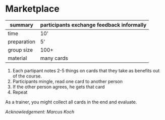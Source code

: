 
# Marketplace

| summary     | participants exchange feedback informally |
|-------------|-------------------------------------------|
| time        | 10' |
| preparation | 5' |
| group size  | 100+ |
| material    | many cards |

1. Each partipant notes 2-5 things on cards that they take as benefits out of the course.
2. Participants mingle, read one card to another person
3. If the other person agrees, he gets that card
4. Repeat

As a trainer, you might collect all cards in the end and evaluate.

*Acknowledgement: Marcus Koch*
